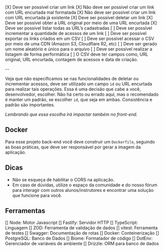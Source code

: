 [X]  Deve ser possível criar um link
  [X]  Não deve ser possível criar um link com URL encurtada mal formatada
  [X]  Não deve ser possível criar um link com URL encurtada já existente
[X]  Deve ser possível deletar um link
[X]  Deve ser possível obter a URL original por meio de uma URL encurtada
[X]  Deve ser possível listar todas as URL’s cadastradas
[ ]  Deve ser possível incrementar a quantidade de acessos de um link
[ ]  Deve ser possível exportar os links criados em um CSV
  [ ]  Deve ser possível acessar o CSV por meio de uma CDN (Amazon S3, Cloudflare R2, etc)
  [ ]  Deve ser gerado um nome aleatório e único para o arquivo
  [ ]  Deve ser possível realizar a listagem de forma performática
  [ ]  O CSV deve ter campos como, URL original, URL encurtada, contagem de acessos e data de criação.


--

Veja que não especificamos se nas funcionalidades de deletar ou incrementar acessos, deve ser utilizado um campo `id` ou URL encurtada para realizar tais operações. Essa é uma decisão que cabe a você, desenvolvedor, escolher. Não há certo ou errado aqui, mas o recomendado é manter um padrão, se escolher `id`, que seja em ambas. Consistência e padrão são importantes.

*Lembrando que essa escolha irá impactar também no front-end.*

## Docker

Para esse projeto back-end você deve construir um `Dockerfile`, seguindo as boas práticas, que deve ser responsável por gerar a imagem da aplicação.

## Dicas

- Não se esqueça de habilitar o CORS na aplicação.
- Em caso de dúvidas, utilize o espaço da comunidade e do nosso fórum para interagir com outros alunos/instrutores e encontrar uma solução que funcione para você.

## Ferramentas

[] Node: Motor Javascript
[] Fastify: Servidor HTTP
[] TypeScript: Linguagem
[] ZOD: Ferramenta de validação de dados
[] vitest: Ferramenta de testes
[] Swagger: Documentação de rotas
[] Docker: Conteinerização
[] PostgreSQL: Banco de Dados
[] Biome: Formatador de código
[] DotEnv: Gerenciador de variáveis de ambiente
[] Drizzle: ORM para banco de dados